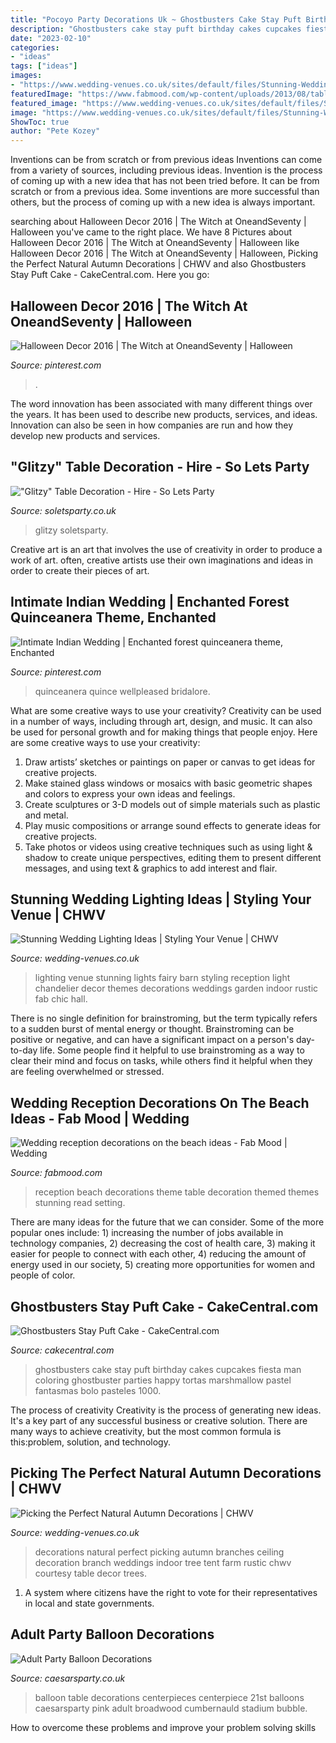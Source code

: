 ```yaml
---
title: "Pocoyo Party Decorations Uk ~ Ghostbusters Cake Stay Puft Birthday Cakes Cupcakes Fiesta Man Coloring Ghostbuster Parties Happy Tortas Marshmallow Pastel Fantasmas Bolo Pasteles 1000"
description: "Ghostbusters cake stay puft birthday cakes cupcakes fiesta man coloring ghostbuster parties happy tortas marshmallow pastel fantasmas bolo pasteles 1000"
date: "2023-02-10"
categories:
- "ideas"
tags: ["ideas"]
images:
- "https://www.wedding-venues.co.uk/sites/default/files/Stunning-Wedding-Lighting-Ideas-fabmood.jpg"
featuredImage: "https://www.fabmood.com/wp-content/uploads/2013/08/tablescapes55.jpg"
featured_image: "https://www.wedding-venues.co.uk/sites/default/files/Stunning-Wedding-Lighting-Ideas-fabmood.jpg"
image: "https://www.wedding-venues.co.uk/sites/default/files/Stunning-Wedding-Lighting-Ideas-fabmood.jpg"
ShowToc: true
author: "Pete Kozey"
---
```



Inventions can be from scratch or from previous ideas
Inventions can come from a variety of sources, including previous ideas. Invention is the process of coming up with a new idea that has not been tried before. It can be from scratch or from a previous idea. Some inventions are more successful than others, but the process of coming up with a new idea is always important.

	

		
searching about Halloween Decor 2016 | The Witch at OneandSeventy | Halloween you've came to the right place. We have 8 Pictures about Halloween Decor 2016 | The Witch at OneandSeventy | Halloween like Halloween Decor 2016 | The Witch at OneandSeventy | Halloween, Picking the Perfect Natural Autumn Decorations | CHWV and also Ghostbusters Stay Puft Cake - CakeCentral.com. Here you go:
		
    
## Halloween Decor 2016 | The Witch At OneandSeventy | Halloween

<img loading=lazy src="https://i.pinimg.com/736x/7a/49/ad/7a49ad698975a78a8295c82aa4b730b9.jpg" onerror="this.onerror=null;this.src='https://tse1.mm.bing.net/th?id=OIP.GkfNluYp3YBLgwcXdV3GuwHaJ4&amp;pid=15.1';" alt="Halloween Decor 2016 | The Witch at OneandSeventy | Halloween">

_Source: pinterest.com_

>. 

	

The word innovation has been associated with many different things over the years. It has been used to describe new products, services, and ideas. Innovation can also be seen in how companies are run and how they develop new products and services.

    
## &quot;Glitzy&quot; Table Decoration - Hire - So Lets Party

<img loading=lazy src="https://soletsparty.co.uk/wp-content/uploads/2016/12/black-gold-table-decorations-bespoke.png" onerror="this.onerror=null;this.src='https://tse3.mm.bing.net/th?id=OIP.Cy1aln0BCdymIYCPHOY7ogHaJ3&amp;pid=15.1';" alt="&quot;Glitzy&quot; Table Decoration - Hire - So Lets Party">

_Source: soletsparty.co.uk_

>glitzy soletsparty. 

	

Creative art is an art that involves the use of creativity in order to produce a work of art. often, creative artists use their own imaginations and ideas in order to create their pieces of art.

    
## Intimate Indian Wedding | Enchanted Forest Quinceanera Theme, Enchanted

<img loading=lazy src="https://i.pinimg.com/736x/d5/20/02/d520028950e8f3a683efcfd4186d2acb--table-names-corporate-events.jpg" onerror="this.onerror=null;this.src='https://tse3.mm.bing.net/th?id=OIP.7E4IboPbiYYvQp4Coxb89gHaLH&amp;pid=15.1';" alt="Intimate Indian Wedding | Enchanted forest quinceanera theme, Enchanted">

_Source: pinterest.com_

>quinceanera quince wellpleased bridalore. 

	

What are some creative ways to use your creativity?
Creativity can be used in a number of ways, including through art, design, and music. It can also be used for personal growth and for making things that people enjoy. Here are some creative ways to use your creativity: 
1. Draw artists’ sketches or paintings on paper or canvas to get ideas for creative projects. 
2. Make stained glass windows or mosaics with basic geometric shapes and colors to express your own ideas and feelings. 
3. Create sculptures or 3-D models out of simple materials such as plastic and metal. 
4. Play music compositions or arrange sound effects to generate ideas for creative projects. 
5. Take photos or videos using creative techniques such as using light & shadow to create unique perspectives, editing them to present different messages, and using text & graphics to add interest and flair.

    
## Stunning Wedding Lighting Ideas | Styling Your Venue | CHWV

<img loading=lazy src="https://www.wedding-venues.co.uk/sites/default/files/Stunning-Wedding-Lighting-Ideas-fabmood.jpg" onerror="this.onerror=null;this.src='https://tse3.mm.bing.net/th?id=OIP.81wTDvMbqK9It9n7OtcaOwHaLH&amp;pid=15.1';" alt="Stunning Wedding Lighting Ideas | Styling Your Venue | CHWV">

_Source: wedding-venues.co.uk_

>lighting venue stunning lights fairy barn styling reception light chandelier decor themes decorations weddings garden indoor rustic fab chic hall. 

	

There is no single definition for brainstroming, but the term typically refers to a sudden burst of mental energy or thought. Brainstroming can be positive or negative, and can have a significant impact on a person's day-to-day life. Some people find it helpful to use brainstroming as a way to clear their mind and focus on tasks, while others find it helpful when they are feeling overwhelmed or stressed.

    
## Wedding Reception Decorations On The Beach Ideas - Fab Mood | Wedding

<img loading=lazy src="https://www.fabmood.com/wp-content/uploads/2013/08/tablescapes55.jpg" onerror="this.onerror=null;this.src='https://tse2.mm.bing.net/th?id=OIP.8T8MH-2nU8HDgZVvo7MT5AHaK8&amp;pid=15.1';" alt="Wedding reception decorations on the beach ideas - Fab Mood | Wedding">

_Source: fabmood.com_

>reception beach decorations theme table decoration themed themes stunning read setting. 

	

There are many ideas for the future that we can consider. Some of the more popular ones include: 1) increasing the number of jobs available in technology companies, 2) decreasing the cost of health care, 3) making it easier for people to connect with each other, 4) reducing the amount of energy used in our society, 5) creating more opportunities for women and people of color.

    
## Ghostbusters Stay Puft Cake - CakeCentral.com

<img loading=lazy src="https://cdn001.cakecentral.com/gallery/2015/12/900_mVRqD8F9wm-ghostbusters-stay-puft-cake.jpg" onerror="this.onerror=null;this.src='https://tse4.mm.bing.net/th?id=OIP.N-sSfIx-s-WTtBKySsxb_gHaLH&amp;pid=15.1';" alt="Ghostbusters Stay Puft Cake - CakeCentral.com">

_Source: cakecentral.com_

>ghostbusters cake stay puft birthday cakes cupcakes fiesta man coloring ghostbuster parties happy tortas marshmallow pastel fantasmas bolo pasteles 1000. 

	

The process of creativity
Creativity is the process of generating new ideas. It's a key part of any successful business or creative solution. There are many ways to achieve creativity, but the most common formula is this:problem, solution, and technology.

    
## Picking The Perfect Natural Autumn Decorations | CHWV

<img loading=lazy src="https://www.wedding-venues.co.uk/sites/default/files/Picking-the-Perfect-Natural-Autumn-Decorations-ilovefarmweddings.jpg" onerror="this.onerror=null;this.src='https://tse1.mm.bing.net/th?id=OIP.1z0xrC4VsDfevD1tzFETGQHaLH&amp;pid=15.1';" alt="Picking the Perfect Natural Autumn Decorations | CHWV">

_Source: wedding-venues.co.uk_

>decorations natural perfect picking autumn branches ceiling decoration branch weddings indoor tree tent farm rustic chwv courtesy table decor trees. 

	

1. A system where citizens have the right to vote for their representatives in local and state governments.

    
## Adult Party Balloon Decorations

<img loading=lazy src="http://www.caesarsparty.co.uk/contents/media/t_img_4560_000.jpg" onerror="this.onerror=null;this.src='https://tse2.mm.bing.net/th?id=OIP.0XizGUbcj6ZZmaos3LfzdgHaJ4&amp;pid=15.1';" alt="Adult Party Balloon Decorations">

_Source: caesarsparty.co.uk_

>balloon table decorations centerpieces centerpiece 21st balloons caesarsparty pink adult broadwood cumbernauld stadium bubble. 

	

How to overcome these problems and improve your problem solving skills
 

